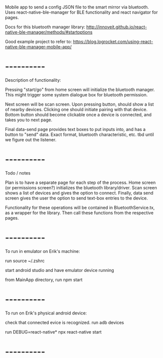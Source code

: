 Mobile app to send a config JSON file to the smart mirror via bluetooth.
Uses react-native-ble-manager for BLE functionality and react navigator for pages.

Docs for this bluetooth manager library:
http://innoveit.github.io/react-native-ble-manager/methods/#startoptions

Good example project to refer to:
https://blog.logrocket.com/using-react-native-ble-manager-mobile-app/

# ----------

Description of functionality:

Pressing "start/go" from home screen will initialize the bluetooth manager. This might trigger some system dialogue box for bluetooth permission.

Next screen will be scan screen. Upon pressing button, should show a list of nearby devices. Clicking one should initiate pairing with that device. Bottom button should become clickable once a device is connected, and takes you to next page.

Final data-send page provides text boxes to put inputs into, and has a button to "send" data. Exact format, bluetooth characteristic, etc. tbd until we figure out the listener.

# ----------

Todo / notes

Plan is to have a separate page for each step of the process.
Home screen (or permissions screen?) initializes the bluetooth library/driver.
Scan screen shows a list of devices and gives the option to connect.
Finally, data send screen gives the user the option to send text-box entries to the device.

Functionality for these operations will be contained in BluetoothService.tx, as a wrapper for the library. Then call these functions from the respective pages.

# ----------

To run in emulator on Erik's machine:

run
   source ~/.zshrc

start android studio and have emulator device running

from MainApp directory, run
   npm start

# ----------

To run on Erik's physical android device:

check that connected evice is recognized. run
   adb devices

run
   DEBUG=react-native* npx react-native start

# ----------
